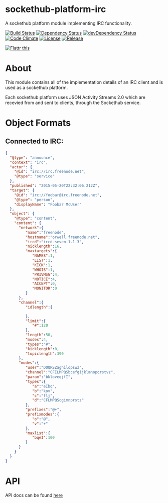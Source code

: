 # sockethub-platform-irc

A sockethub platform module implementing IRC functionality.

[![Build Status](http://img.shields.io/travis/sockethub/sockethub-platform-irc.svg?style=flat)](https://travis-ci.org/sockethub/sockethub-platform-irc)
[![Dependency Status](http://img.shields.io/david/sockethub/sockethub-platform-irc.svg?style=flat)](https://david-dm.org/sockethub/sockethub-platform-irc#info=dependencies)
[![devDependency Status](http://img.shields.io/david/dev/sockethub/sockethub-platform-irc.svg?style=flat)](https://david-dm.org/sockethub/sockethub-platform-irc#info=devDependencies)
[![Code Climate](http://img.shields.io/codeclimate/github/sockethub/sockethub-platform-irc.svg?style=flat)](https://codeclimate.com/github/sockethub/sockethub-platform-irc)
[![License](https://img.shields.io/npm/l/sockethub-platform-irc.svg?style=flat)](https://raw.githubusercontent.com/sockethub/sockethub-platform-irc/master/LICENSE)
[![Release](http://img.shields.io/github/release/sockethub/sockethub-platform-irc.svg?style=flat)](https://github.com/sockethub/sockethub-platform-irc/releases)

[![Flattr this](http://api.flattr.com/button/flattr-badge-large.png)](http://flattr.com/thing/1154379/Sockethub)

# About

This module contains all of the implementation details of an IRC client and is
used as a sockethub platform.

Each sockethub platform uses JSON Activity Streams 2.0 which are recevied from and sent to clients, through the Sockethub service.


# Object Formats

## Connected to IRC:

```json
{
  "@type": "announce",
  "context": "irc",
  "actor": {
    "@id": "irc://irc.freenode.net",
    "@type": "service"
  },
  "published": "2015-05-20T22:32:06.212Z",
  "target": {
    "@id": "irc://foobar@irc.freenode.net",
    "@type": "person",
    "displayName": "Foobar McUser"
  },
  "object": {
    "@type": "content",
    "content": {  
      "network":{  
         "name":"freenode",
         "hostname":"orwell.freenode.net",
         "ircd":"ircd-seven-1.1.3",
         "nicklength":16,
         "maxtargets":{  
            "NAMES":1,
            "LIST":1,
            "KICK":1,
            "WHOIS":1,
            "PRIVMSG":4,
            "NOTICE":4,
            "ACCEPT":0,
            "MONITOR":0
         }
      },
      "channel":{  
         "idlength":{  

         },
         "limit":{  
            "#":120
         },
         "length":50,
         "modes":4,
         "types":"#",
         "kicklength":0,
         "topiclength":390
      },
      "modes":{  
         "user":"DOQRSZaghilopswz",
         "channel":"CFILMPQSbcefgijklmnopqrstvz",
         "param":"bkloveqjfI",
         "types":{  
            "a":"eIbq",
            "b":"kov",
            "c":"flj",
            "d":"CFLMPQScgimnprstz"
         },
         "prefixes":"@+",
         "prefixmodes":{  
            "o":"@",
            "v":"+"
         },
         "maxlist":{  
            "bqeI":100
         }
      }
    }
  }
}
```
# API
API docs can be found [here](API.md)
